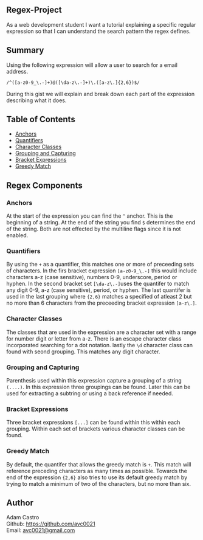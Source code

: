 ## Regex-Project 
As a web development student I want a tutorial explaining a specific regular expression so that I can understand the search pattern the regex defines.

## Summary
Using the following expression will allow a user to search for a email address. 

`/^([a-z0-9_\.-]+)@([\da-z\.-]+)\.([a-z\.]{2,6})$/`

During this gist we will explain and break down each part of the expression describing what it does.

## Table of Contents

- [Anchors](#anchors)
- [Quantifiers](#quantifiers)
- [Character Classes](#character-classes)
- [Grouping and Capturing](#grouping-and-capturing)
- [Bracket Expressions](#bracket-expressions)
- [Greedy Match](#greedy-match)

## Regex Components

### Anchors
At the start of the expression you can find the `^` anchor. This is the beginning of a string. At the end of the string you find `$` determines the end of the string. Both are not effected by the multiline flags since it is not enabled.

### Quantifiers
By using the `+` as a quantifier, this matches one or more of preceeding sets of characters. In the firs bracket expression `[a-z0-9_\.-]` this would include characters a-z (case sensitive), numbers 0-9, underscore, period or hyphen. In the second bracket set `[\da-z\.-]`uses the quantifer to match any digit 0-9, a-z (case sensitive), period, or hyphen. The last quantifer is used in the last grouping where `{2,6}` matches a specified of atleast 2 but no more than 6 characters from the preceeding bracket expression `[a-z\.]`.

### Character Classes
The classes that are used in the expression are a character set with a range for number digit or letter from a-z. There is an escape character class incorporated searching for a dot notation. lastly the `\d` character class can found with seond grouping. This matches any digit character. 

### Grouping and Capturing
Parenthesis used within this expression capture a grouping of a string `(....)`. In this expression three groupings can be found. Later this can be used for extracting a subtring or using a back reference if needed. 

### Bracket Expressions
Three bracket expressions `[...]` can be found within this within each grouping. Within each set of brackets various character classes can be found. 

### Greedy Match
By default, the quantifer that allows the greedy match is `+`. This match will reference preceding characters as many times as possible. Towards the end of the expression `{2,6}` also tries to use its default greedy match by trying to match a minimum of two of the characters, but no more than six.


## Author

Adam Castro</br>
Github: https://github.com/avc0021</br>
Email: avc0021@gmail.com
